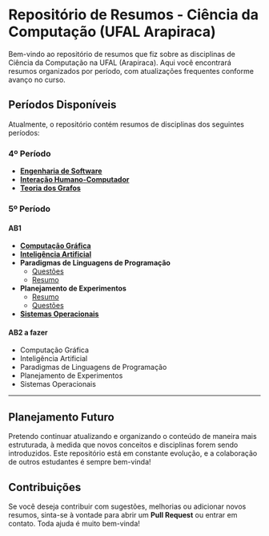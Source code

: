 # Repositório de Resumos - Ciência da Computação (UFAL Arapiraca)

Bem-vindo ao repositório de resumos que fiz sobre as disciplinas de Ciência da Computação na UFAL (Arapiraca). Aqui você encontrará resumos organizados por período, com atualizações frequentes conforme avanço no curso.

## Períodos Disponíveis

Atualmente, o repositório contém resumos de disciplinas dos seguintes períodos:

### 4º Período

- **[Engenharia de Software](./4º%20período/Engenharia%20de%20Software/EngenhariaDeSoftware.md)**
- **[Interação Humano-Computador](./4º%20período/Interaçao%20Humano%20Computador/InteracaoHumanoComputador.md)**
- **[Teoria dos Grafos](./4º%20período/Teoria%20dos%20Grafos/TeoriaDosGrafos.md)**

### 5º Período

#### **AB1**

- **[Computação Gráfica](./5º%20período/Computação%20Grafica/AB1/ComputacaoGrafica.md)**
- **[Inteligência Artificial](./5º%20período/Inteligencia%20Artificial/Ab1/InteligenciaArtificial.md)**
- **Paradigmas de Linguagens de Programação**
  - [Questões](./5º%20período/Paradigmas%20de%20Linguagens%20de%20Programação/Livro%20-%20Questoes.md)
  - [Resumo](./5º%20período/Paradigmas%20de%20Linguagens%20de%20Programação/Livro%20-%20Resumo.md)
- **Planejamento de Experimentos**
  - [Resumo](./5º%20período/Planejamento%20de%20Experimentos/AB1/PE.md)
  - [Questões](./5º%20período/Planejamento%20de%20Experimentos/AB1/Questoes.md)
- **[Sistemas Operacionais](./5º%20período/Sistemas%20Operacionais/Ab1/SistemasOperacionais.md)**

#### **AB2** a fazer

- Computação Gráfica
- Inteligência Artificial
- Paradigmas de Linguagens de Programação
- Planejamento de Experimentos
- Sistemas Operacionais

---

## Planejamento Futuro

Pretendo continuar atualizando e organizando o conteúdo de maneira mais estruturada, à medida que novos conceitos e disciplinas forem sendo introduzidos. Este repositório está em constante evolução, e a colaboração de outros estudantes é sempre bem-vinda!

## Contribuições

Se você deseja contribuir com sugestões, melhorias ou adicionar novos resumos, sinta-se à vontade para abrir um **Pull Request** ou entrar em contato. Toda ajuda é muito bem-vinda!
